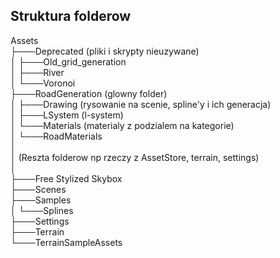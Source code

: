 ## Struktura folderow

Assets <br/>
├───Deprecated (pliki i skrypty nieuzywane) <br/>
│   ├───Old_grid_generation <br/>
│   ├───River <br/>
│   └───Voronoi <br/>
├───RoadGeneration (glowny folder) <br/>
│   ├───Drawing (rysowanie na scenie, spline'y i ich generacja) <br/>
│   ├───LSystem (l-system) <br/>
│   └───Materials (materialy z podzialem na kategorie) <br/>
│       └───RoadMaterials <br/>
│ <br/>
│   (Reszta folderow np rzeczy z AssetStore, terrain, settings) <br/>
│ <br/>
├───Free Stylized Skybox  <br/>
├───Scenes <br/>
├───Samples <br/>
│   └───Splines <br/>
├───Settings <br/>
├───Terrain <br/>
└───TerrainSampleAssets <br/>
